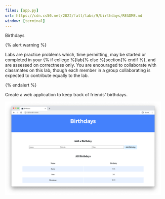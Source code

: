 ```yaml
---
files: [app.py]
url: https://cdn.cs50.net/2022/fall/labs/9/birthdays/README.md
window: [terminal]
---
```


Birthdays

{% alert warning %}

Labs are practice problems which, time permitting, may be started or completed in your {% if college %}lab{% else %}section{% endif %}, and are assessed on correctness only. You are encouraged to collaborate with classmates on this lab, though each member in a group collaborating is expected to contribute equally to the lab.

{% endalert %}

Create a web application to keep track of friends' birthdays.

![screenshot of birthdays website](birthdays.png)

